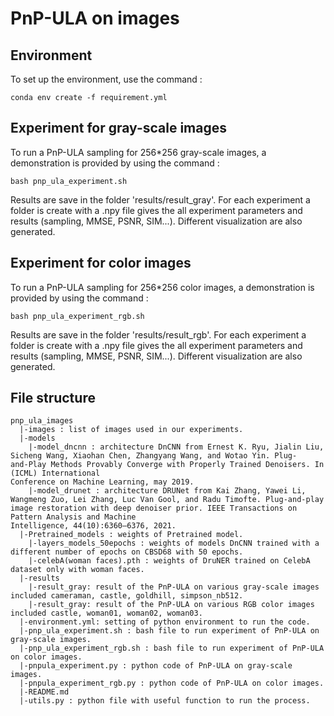 # PnP-ULA on images

## Environment
To set up the environment, use the command :
```
conda env create -f requirement.yml 
```

## Experiment for gray-scale images

To run a PnP-ULA sampling for 256*256 gray-scale images, a demonstration is provided by using the command :
```
bash pnp_ula_experiment.sh
```
Results are save in the folder 'results/result_gray'. For each experiment a folder is create with a .npy file gives the all experiment parameters and results (sampling, MMSE, PSNR, SIM...). Different visualization are also generated.

## Experiment for color images

To run a PnP-ULA sampling for 256*256 color images, a demonstration is provided by using the command :
```
bash pnp_ula_experiment_rgb.sh
```
Results are save in the folder 'results/result_rgb'. For each experiment a folder is create with a .npy file gives the all experiment parameters and results (sampling, MMSE, PSNR, SIM...). Different visualization are also generated.

## File structure
```
pnp_ula_images
  |-images : list of images used in our experiments.
  |-models
    |-model_dncnn : architecture DnCNN from Ernest K. Ryu, Jialin Liu, Sicheng Wang, Xiaohan Chen, Zhangyang Wang, and Wotao Yin. Plug-
and-Play Methods Provably Converge with Properly Trained Denoisers. In (ICML) International
Conference on Machine Learning, may 2019.
    |-model_drunet : architecture DRUNet from Kai Zhang, Yawei Li, Wangmeng Zuo, Lei Zhang, Luc Van Gool, and Radu Timofte. Plug-and-play
image restoration with deep denoiser prior. IEEE Transactions on Pattern Analysis and Machine
Intelligence, 44(10):6360–6376, 2021.
  |-Pretrained_models : weights of Pretrained model.
    |-layers_models_50epochs : weights of models DnCNN trained with a different number of epochs on CBSD68 with 50 epochs.
    |-celebA(woman faces).pth : weights of DruNER trained on CelebA dataset only with woman faces.
  |-results
    |-result_gray: result of the PnP-ULA on various gray-scale images included cameraman, castle, goldhill, simpson_nb512.
    |-result_gray: result of the PnP-ULA on various RGB color images included castle, woman01, woman02, woman03.
  |-environment.yml: setting of python environment to run the code.
  |-pnp_ula_experiment.sh : bash file to run experiment of PnP-ULA on gray-scale images.
  |-pnp_ula_experiment_rgb.sh : bash file to run experiment of PnP-ULA on color images.
  |-pnpula_experiment.py : python code of PnP-ULA on gray-scale images.
  |-pnpula_experiment_rgb.py : python code of PnP-ULA on color images.
  |-README.md
  |-utils.py : python file with useful function to run the process.
```


